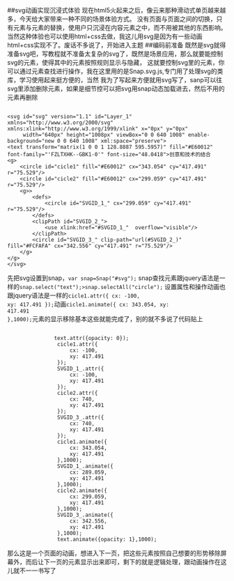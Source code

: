 ##svg动画实现沉浸式体验
现在html5火起来之后，像云来那种滑动式单页越来越多，今天给大家带来一种不同的场景体验方式。
没有页面与页面之间的切换，只有元素与元素的替换，使用户只沉浸在内容元素之中，而不用被其他的东西影响。
当然这种体验也可以使用html+css去做，我这儿用svg是因为有一些动画html+css实现不了。废话不多说了，开始进入主题
##编码前准备
既然是svg就得准备svg吧，写教程就不准备太复杂的svg了，既然是场景应用，那么就要能控制svg的元素，使得其中的元素按照规则显示与隐藏，
这就要控制svg里的元素，你可以通过元素查找进行操作，我在这里用的是Snap.svg.js,专门用了处理svg的类库，学习使用起来挺方便的，当然
我为了写起来方便就用svg写了，sanp可以往svg里添加删除元素，如果是细节控可以把svg用snap动态加载进去，然后不用的元素再删除
<pre><code>
&lt;svg id="svg" version="1.1" id="Layer_1" xmlns="http://www.w3.org/2000/svg" xmlns:xlink="http://www.w3.org/1999/xlink" x="0px" y="0px"
     width="640px" height="1008px" viewBox="0 0 640 1008" enable-background="new 0 0 640 1008" xml:space="preserve"&gt;
&lt;text transform="matrix(1 0 0 1 128.8887 595.5957)" fill="#E60012" font-family="'FZLTXHK--GBK1-0'" font-size="48.0418">创意和技术的结合</text>
&lt;g&gt;
	&lt;circle id="cicle1" fill="#E60012" cx="343.054" cy="417.491" r="75.529"/>
	&lt;circle id="cicle2" fill="#E60012" cx="299.059" cy="417.491" r="75.529"/>
	&lt;g&gt;>
		&lt;defs&gt;
			&lt;circle id="SVGID_1_" cx="299.059" cy="417.491" r="75.529"/&gt;
		&lt;/defs&gt;
		&lt;clipPath id="SVGID_2_"&gt;
			&lt;use xlink:href="#SVGID_1_"  overflow="visible"/&gt;
		&lt;/clipPath&gt;
		&lt;circle id="SVGID_3_" clip-path="url(#SVGID_2_)" fill="#FCFAFA" cx="342.556" cy="417.491" r="75.529"/&gt;
	&lt;/g&gt;
&lt;/g&gt;
&lt;/svg&gt;
</code></pre>
[id]: url/to/image
先把svg设置到snap，<code>var snap=Snap("#svg");</code> snap查找元素跟jquery语法是一样的<code>snap.select("text");>snap.selectAll("circle");</code>
设置属性和操作动画也跟jquery语法是一样的<code>cicle1.attr({
    				cx: -100,
					xy: 417.491
				});</code>动画<code>cicle1.animate({
    				cx: 343.054,
					xy: 417.491
				},1000);</code>元素的显示移除基本这些就能完成了，别的就不多说了代码贴上

<pre><code>
               text.attr({opacity: 0});
				cicle1.attr({
					cx: -100,
					xy: 417.491
				});
				SVGID_1_.attr({
					cx: -100,
					xy: 417.491
				});
				cicle2.attr({
					cx: 740,
					xy: 417.491
				});
				SVGID_3_.attr({
					cx: 740,
					xy: 417.491
				});
                cicle1.animate({
    				cx: 343.054,
					xy: 417.491
				},1000);
				SVGID_1_.animate({
					cx: 289.059,
					xy: 417.491
				},1000);
				cicle2.animate({
					cx: 299.059,
					xy: 417.491
				},1000);
				SVGID_3_.animate({
					cx: 342.556,
					xy: 417.491
				},1000);
                text.animate({opacity: 1},1000);
</code></pre>
[id]: url/to/image
那么这是一个页面的动画，想进入下一页，把这些元素按照自己想要的形势移除屏幕外，而后让下一页的元素显示出来即可，剩下的就是逻辑处理，跟动画操作在这儿就不一一书写了
